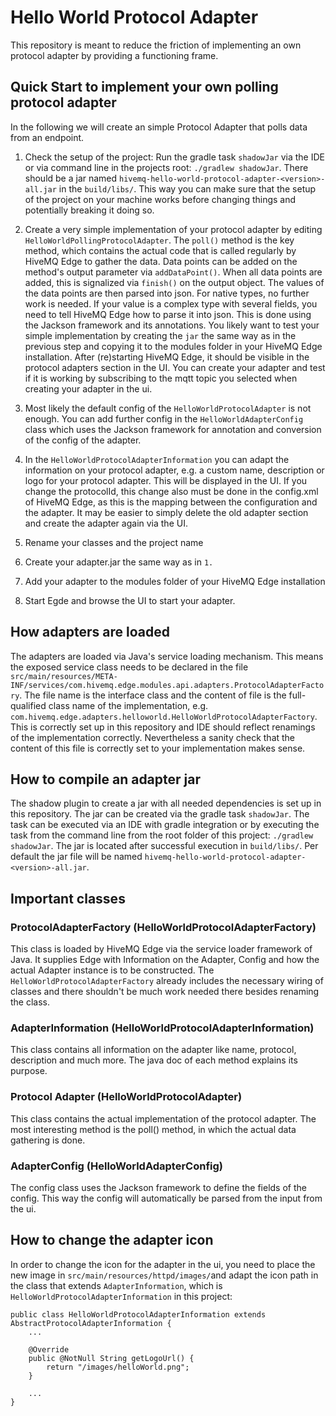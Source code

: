 # Hello World Protocol Adapter

This repository is meant to reduce the friction of implementing an own protocol adapter by providing a functioning frame. 

## Quick Start to implement your own polling protocol adapter
In the following we will create an simple Protocol Adapter that polls data from an endpoint.

1. Check the setup of the project: Run the gradle task `shadowJar` via the IDE or via command line in the projects root: `./gradlew shadowJar`. There should be a jar named `hivemq-hello-world-protocol-adapter-<version>-all.jar` in the `build/libs/`. This way you can make sure that the setup of the project on your machine works before changing things and potentially breaking it doing so.
2. Create a very simple implementation of your protocol adapter by editing `HelloWorldPollingProtocolAdapter`. The `poll()` method is the key method, which contains the actual code that is called regularly by HiveMQ Edge to gather the data. 
Data points can be added on the method's output parameter via `addDataPoint()`. When all data points are added, this is signalized via `finish()` on the output object. 
The values of the data points are then parsed into json. For native types, no further work is needed. If your value is a complex type with several fields, you need to tell HiveMQ Edge how to parse it into json. 
This is done using the Jackson framework and its annotations. You likely want to test your simple implementation by creating the `jar` the same way as in the previous step and copying it to the modules folder in your HiveMQ Edge installation.
After (re)starting HiveMQ Edge, it should be visible in the protocol adapters section in the UI. You can create your adapter and test if it is working by subscribing to the mqtt topic you selected when creating your adapter in the ui.

3. Most likely the default config of the `HelloWorldProtocolAdapter` is not enough. You can add further config in the `HelloWorldAdapterConfig` class which uses the Jackson framework for annotation and conversion of the config of the adapter. 

4. In the `HelloWorldProtocolAdapterInformation` you can adapt the information on your protocol adapter, e.g. a custom name, description or logo for your protocol adapter. 
This will be displayed in the UI. If you change the protocolId, this change also must be done in the config.xml of HiveMQ Edge, as this is the mapping between the configuration and the adapter. It may be easier to simply delete the old adapter section and create the adapter again via the UI.
5. Rename your classes and the project name
6. Create your adapter.jar the same way as in `1.`
7. Add your adapter to the modules folder of your HiveMQ Edge installation
8. Start Egde and browse the UI to start your adapter.


## How adapters are loaded

The adapters are loaded via Java's service loading mechanism. This means the exposed service class needs to be declared
in the file `src/main/resources/META-INF/services/com.hivemq.edge.modules.api.adapters.ProtocolAdapterFactory`. The file
name is the interface class and the content of file is the full-qualified class name of the implementation,
e.g. `com.hivemq.edge.adapters.helloworld.HelloWorldProtocolAdapterFactory`. This is correctly set up in this repository and IDE should reflect renamings of the implementation correctly. Nevertheless a sanity check that the content of this file is correctly set to your implementation makes sense.

## How to compile an adapter jar

The shadow plugin to create a jar with all needed dependencies is set up in this repository. The jar can be created via the gradle task `shadowJar`. The task can be executed via an IDE with gradle integration or by executing the task from the command line from the root folder of this project: `./gradlew shadowJar`. The jar is located after successful execution in `build/libs/`. 
Per default the jar file will be named `hivemq-hello-world-protocol-adapter-<version>-all.jar`. 

## Important classes

### ProtocolAdapterFactory (HelloWorldProtocolAdapterFactory)

This class is loaded by HiveMQ Edge via the service loader framework of Java. It supplies Edge with Information on the Adapter, Config and how the actual Adapter instance is to be constructed.
The `HelloWorldProtocolAdapterFactory` already includes the necessary wiring of classes and there shouldn't be much work needed there besides renaming the class.

### AdapterInformation (HelloWorldProtocolAdapterInformation)

This class contains all information on the adapter like name, protocol, description and much more. The java doc of each method explains its purpose.

### Protocol Adapter (HelloWorldProtocolAdapter)

This class contains the actual implementation of the protocol adapter. The most interesting method is the poll() method, in which the actual data gathering is done. 


### AdapterConfig (HelloWorldAdapterConfig)

The config class uses the Jackson framework to define the fields of the config. This way the config will automatically be parsed from the input from the ui.

## How to change the adapter icon

In order to change the icon for the adapter in the ui, you need to place the new image
in `src/main/resources/httpd/images/`and adapt the icon path in the class that extends `AdapterInformation`, which
is `HelloWorldProtocolAdapterInformation` in this project:

```
public class HelloWorldProtocolAdapterInformation extends AbstractProtocolAdapterInformation {
    ...

    @Override
    public @NotNull String getLogoUrl() {
        return "/images/helloWorld.png";
    }
    
    ...
}
```
